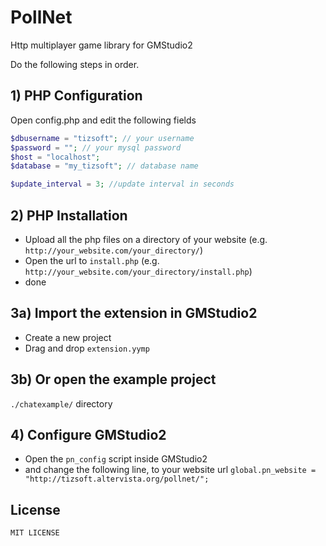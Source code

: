 PollNet
=====================
Http multiplayer game library for GMStudio2

Do the following steps in order.

## 1) PHP Configuration
Open config.php and edit the following fields
```php
$dbusername = "tizsoft"; // your username
$password = ""; // your mysql password
$host = "localhost";
$database = "my_tizsoft"; // database name

$update_interval = 3; //update interval in seconds
```
## 2) PHP Installation

* Upload all the php files on a directory of your website (e.g. `http://your_website.com/your_directory/`)
* Open the url to `install.php` (e.g. `http://your_website.com/your_directory/install.php`)
* done
  
## 3a) Import the extension in GMStudio2
* Create a new project
* Drag and drop `extension.yymp`

## 3b) Or open the example project
`./chatexample/` directory


## 4) Configure GMStudio2
* Open the `pn_config` script inside GMStudio2
* and change the following line, to your website url
`global.pn_website = "http://tizsoft.altervista.org/pollnet/";`


License
--------

    MIT LICENSE
